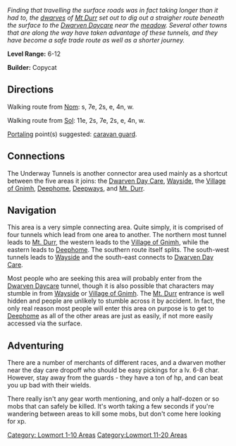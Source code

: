 *Finding that travelling the surface roads was in fact taking longer
than it had to, the [dwarves](Dwarves.md "wikilink") of [Mt
Durr](:Category:_Mt_Durr.md "wikilink") set out to dig out a straigher
route beneath the surface to the [Dwarven
Daycare](:Category:_Dwarven_Day_Care.md "wikilink") near the
[meadow](:Category:_Meadow.md "wikilink"). Several other towns that are
along the way have taken advantage of these tunnels, and they have
become a safe trade route as well as a shorter journey.*

**Level Range:** 6-12

**Builder:** Copycat

## Directions

Walking route from [Nom](Nom.md "wikilink"): s, 7e, 2s, e, 4n, w.

Walking route from [Sol](Sol.md "wikilink"): 11e, 2s, 7e, 2s, e, 4n, w.

[Portaling](Portal.md "wikilink") point(s) suggested: [caravan
guard](Caravan_Guard.md "wikilink").

## Connections

The Underway Tunnels is another connector area used mainly as a shortcut
between the five areas it joins: the [Dwarven Day
Care](:Category:_Dwarven_Day_Care.md "wikilink"),
[Wayside](:Category:_Wayside.md "wikilink"), the [Village of
Gnimh](:Category:_Village_Of_Gnimh.md "wikilink"),
[Deephome](:Category:_Deephome.md "wikilink"),
[Deepways](:Category:_Deepways.md "wikilink"), and [Mt.
Durr](:Category:_Mt_Durr.md "wikilink").

## Navigation

This area is a very simple connecting area. Quite simply, it is
comprised of four tunnels which lead from one area to another. The
northern most tunnel leads to [Mt.
Durr](:Category:_Mt_Durr.md "wikilink"), the western leads to the
[Village of Gnimh](:Category:_Village_Of_Gnimh.md "wikilink"), while the
eastern leads to [Deephome](:Category:_Deephome.md "wikilink"). The
southern route itself splits. The south-west tunnels leads to
[Wayside](:Category:_Wayside.md "wikilink") and the south-east connects
to [Dwarven Day Care](:Category:_Dwarven_Day_Care.md "wikilink").

Most people who are seeking this area will probably enter from the
[Dwarven Daycare](:Category:_Dwarven_Day_Care.md "wikilink") tunnel,
though it is also possible that characters may stumble in from
[Wayside](:Category:_Wayside.md "wikilink") or [Village of
Gnimh](:Category:_Village_Of_Gnimh.md "wikilink"). The [Mt.
Durr](:Category:_Mt_Durr.md "wikilink") entrance is well hidden and
people are unlikely to stumble across it by accident. In fact, the only
real reason most people will enter this area on purpose is to get to
[Deephome](:Category:_Deephome.md "wikilink") as all of the other areas
are just as easily, if not more easily accessed via the surface.

## Adventuring

There are a number of merchants of different races, and a dwarven mother
near the day care dropoff who should be easy pickings for a lv. 6-8
char. However, stay away from the guards - they have a ton of hp, and
can beat you up bad with their wields.

There really isn't any gear worth mentioning, and only a half-dozen or
so mobs that can safely be killed. It's worth taking a few seconds if
you're wandering between areas to kill some mobs, but don't come here
looking for xp.

[Category: Lowmort 1-10 Areas](Category:_Lowmort_1-10_Areas "wikilink")
[Category:Lowmort 11-20 Areas](Category:Lowmort_11-20_Areas "wikilink")
